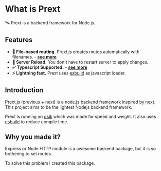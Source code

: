 <app-announcement>
</app-announcement>

# What is Prext

🛰️ Prext is a backend framework for Node.js.

## Features

- **🚧 File-based routing.** Prext.js creates routes automatically with filenames. - [**see more**](/guide/routing)
- **🚀 Server Reload.** You don't have to restart server to apply changes.
- **✅ Typescript Supported.** - [**see more**](/guide/typescript)
- **⚡ Lightning fast.** Prext uses [esbuild](https://esbuild.github.io/) as javascript loader.

## Introduction

Prext.js (previous + next) is a node.js backend framework inspired by [next](https://nextjs.org/). This project aims to be the lightest Nodejs backend framework.

Prext is running on [osik](https://npmjs.com/package/osik) which was made for speed and weight. It also uses [esbuild](https://esbuild.github.io/) to reduce compile time.

## Why you made it?

Express or Node HTTP module is a awesome backend package, but it is so bothering to set routes.

To solve this problem I created this package.
